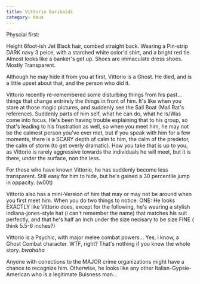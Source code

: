```yaml
---
title: Vittorio Garibaldi
category: deus
---
```

Physcial first:

Height 6foot-ish
Jet Black hair, combed straight back.
Wearing a Pin-strip DARK navy 3 peice, with a starched white color'd shirt, and a bright red tie. Almost looks like a banker's get up. Shoes are immaculate dress shoes.
Mostly Transparent.

Although he may hide it from you at first, Vittorio is a Ghost. He died, and is a little upset about that, and the person who did it.

Vittorio recently re-remembered some disturbing things from his past... things that change entrirely the things in front of him. It's like when you stare at those magic pictures, and suddenly see the Sail Boat (Mall Rat's reference). Suddenly parts of him self, what he can do, what he Is/Was come into focus. He's been having trouble explaining that to his group, so that's leading to his frustration as well, so when you meet him, he may not be the calmest person you've ever met, but if you speak with him for a few moments, there is a SCARY depth of calm to him, the calm of the predetor, the calm of storm (to get overly dramatic). How you take that is up to you, as Vittorio is rarely aggressive towards the individuals he will meet, but it is there, under the surface, non the less.

For those who have known Vittorio, he has suddenly become less transparent. Still easy for him to hide, but he's gained a 30 percentile jump in oppacity. (w00t)

Vittorio also has a mini-Version of him that may or may not be around when you first meet him. When you do two things to notice: ONE: He looks EXACTLY like Vittorio does, except for the following, he's wearing a stylish indiana-jones-style hat (i can't remember the name) that matches his suit perfectly, and that he's half an inch under the size necisary to be size FINE ( think 5.5-6 inches?)

Vittorio is a Psychic, with major melee combat powers... Yes, i know, a Ghost Combat character. WTF, right? That's nothing if you knew the whole story. *bwahaha*

Anyone with conections to the MAJOR crime organizations might have a chance to recognize him. Otherwise, he looks like any other Italian-Gypsie-American who is a legitimate Buisness man...
